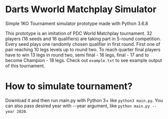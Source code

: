 # Darts Wworld Matchplay Simulator
Simple 1KO Tournament simulator prototype made with Python 3.6.8

This prototype is an imitation of PDC World Matchplay tournament.
32 players (16 seeds and 16 qualifiers) are taking part in 5-round competition.
Every seed plays one randomly chosen qualifier in first round. First one of pair reaching 10 legs levels up to round two.
To reach quarter final players have to win 13 legs in round two, semi final - 16 legs, final - 17 and to become Champion - 18 legs.
Check out `example.txt` to see example output of this tournament.

# How to simulate tournament?
Download it and then run main.py with Python 3+ like `python3 main.py`. You can also pass desired year with --year argument, like `python main.py --year 2020`.
